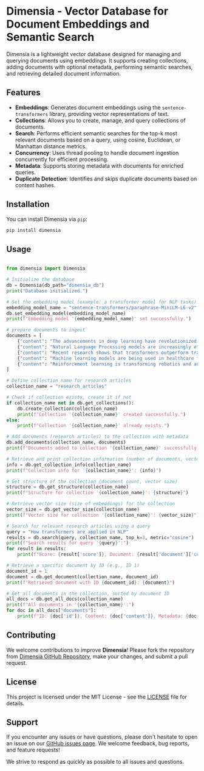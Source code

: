 # Dimensia - Vector Database for Document Embeddings and Semantic Search

Dimensia is a lightweight vector database designed for managing and querying documents using embeddings. It supports creating collections, adding documents with optional metadata, performing semantic searches, and retrieving detailed document information.

## Features

- **Embeddings**: Generates document embeddings using the `sentence-transformers` library, providing vector representations of text.
- **Collections**: Allows you to create, manage, and query collections of documents.
- **Search**: Performs efficient semantic searches for the top-k most relevant documents based on a query, using cosine, Euclidean, or Manhattan distance metrics.
- **Concurrency**: Uses thread pooling to handle document ingestion concurrently for efficient processing.
- **Metadata**: Supports storing metadata with documents for enriched queries.
- **Duplicate Detection**: Identifies and skips duplicate documents based on content hashes.

## Installation

You can install Dimensia via `pip`:

```bash
pip install dimensia
``` 

## Usage

```python

from dimensia import Dimensia

# Initialize the database
db = Dimensia(db_path="dimensia_db")
print("Database initialized.")

# Set the embedding model (example: a transformer model for NLP tasks)
embedding_model_name = "sentence-transformers/paraphrase-MiniLM-L6-v2"
db.set_embedding_model(embedding_model_name)
print(f"Embedding model '{embedding_model_name}' set successfully.")

# prepare documents to ingest
documents = [
    {"content": "The advancements in deep learning have revolutionized AI applications.", "metadata": {}},
    {"content": "Natural Language Processing models are increasingly effective in understanding text.", "metadata": {}},
    {"content": "Recent research shows that transformers outperform traditional neural networks in NLP.", "metadata": {}},
    {"content": "Machine learning models are being used in healthcare for predictive analysis.", "metadata": {}},
    {"content": "Reinforcement learning is transforming robotics and autonomous systems.", "metadata": {}},
]

# Define collection name for research articles
collection_name = "research_articles"

# Check if collection exists, create it if not
if collection_name not in db.get_collections():
    db.create_collection(collection_name)
    print(f"Collection '{collection_name}' created successfully.")
else:
    print(f"Collection '{collection_name}' already exists.")

# Add documents (research articles) to the collection with metadata
db.add_documents(collection_name, documents)
print(f"Documents added to collection '{collection_name}' successfully.")

# Retrieve and print collection information (number of documents, vector size, etc.)
info = db.get_collection_info(collection_name)
print(f"Collection info for '{collection_name}': {info}")

# Get structure of the collection (document count, vector size)
structure = db.get_structure(collection_name)
print(f"Structure for collection '{collection_name}': {structure}")

# Retrieve vector size (size of embeddings) for the collection
vector_size = db.get_vector_size(collection_name)
print(f"Vector size for collection '{collection_name}': {vector_size}")

# Search for relevant research articles using a query
query = "How transformers are applied in NLP"
results = db.search(query, collection_name, top_k=3, metric="cosine")
print(f"Search results for query '{query}':")
for result in results:
    print(f"Score: {result['score']}, Document: {result['document']['content']}")

# Retrieve a specific document by ID (e.g., ID 1)
document_id = 1
document = db.get_document(collection_name, document_id)
print(f"Retrieved document with ID {document_id}: {document}")

# Get all documents in the collection, sorted by document ID
all_docs = db.get_all_docs(collection_name)
print(f"All documents in '{collection_name}':")
for doc in all_docs["documents"]:
    print(f"ID: {doc['id']}, Content: {doc['content']}, Metadata: {doc['metadata']}")

```

## Contributing

We welcome contributions to improve **Dimensia**! Please fork the repository from [Dimensia GitHub Repository](https://github.com/aniruddhasalve/dimensia), make your changes, and submit a pull request.

## License

This project is licensed under the MIT License - see the [LICENSE](LICENSE) file for details.


## Support

If you encounter any issues or have questions, please don't hesitate to open an issue on our [GitHub issues page](https://github.com/aniruddhasalve/dimensia/issues). We welcome feedback, bug reports, and feature requests!

We strive to respond as quickly as possible to all issues and questions.
